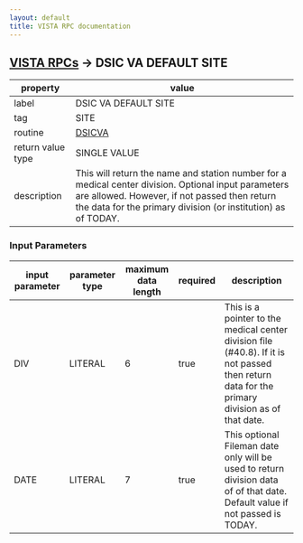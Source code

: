 ```yaml
---
layout: default
title: VISTA RPC documentation
---
```




## [VISTA RPCs](TableOfContent.md) &#8594; DSIC VA DEFAULT SITE 

 property | value 
--- | --- 
 label | DSIC VA DEFAULT SITE
 tag | SITE
 routine | [DSICVA](http://code.osehra.org/dox/Routine_DSICVA_source.html)
 return value type | SINGLE VALUE
 description | This will return the name and station number for a medical center division.  Optional input parameters are allowed.  However, if not passed then return the data for the primary division (or institution) as of TODAY.

### Input Parameters

| input parameter | parameter type | maximum data length | required | description | 
| --- | --- | --- | --- | --- | 
| DIV | LITERAL | 6 | true | This is a pointer to the medical center division file (#40.8).  If it is not passed then return data for the primary division as of that date. | 
| DATE | LITERAL | 7 | true | This optional Fileman date only will be used to return division data of of that date.  Default value if not passed is TODAY. | 